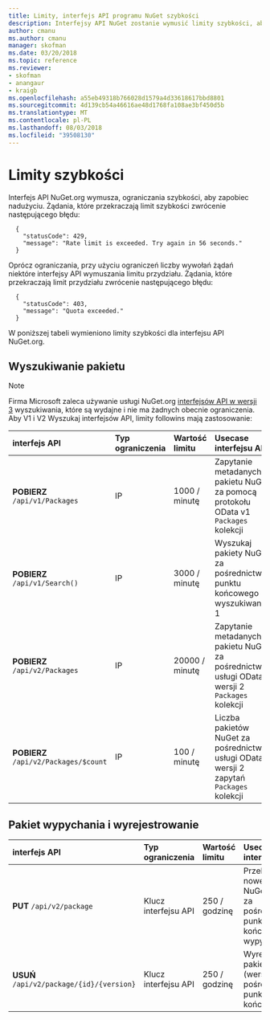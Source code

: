```yaml
---
title: Limity, interfejs API programu NuGet szybkości
description: Interfejsy API NuGet zostanie wymusić limity szybkości, aby zapobiec nadużyciu.
author: cmanu
ms.author: cmanu
manager: skofman
ms.date: 03/20/2018
ms.topic: reference
ms.reviewer:
- skofman
- anangaur
- kraigb
ms.openlocfilehash: a55eb49318b766028d1579a4d33618617bbd8801
ms.sourcegitcommit: 4d139cb54a46616ae48d1768fa108ae3bf450d5b
ms.translationtype: MT
ms.contentlocale: pl-PL
ms.lasthandoff: 08/03/2018
ms.locfileid: "39508130"
---
```

# <a name="rate-limits"></a>Limity szybkości

Interfejs API NuGet.org wymusza, ograniczania szybkości, aby zapobiec nadużyciu. Żądania, które przekraczają limit szybkości zwrócenie następującego błędu: 

  ~~~
    {
      "statusCode": 429,
      "message": "Rate limit is exceeded. Try again in 56 seconds."
    }
  ~~~

Oprócz ograniczania, przy użyciu ograniczeń liczby wywołań żądań niektóre interfejsy API wymuszania limitu przydziału. Żądania, które przekraczają limit przydziału zwrócenie następującego błędu:

  ~~~
    {
      "statusCode": 403,
      "message": "Quota exceeded."
    }
  ~~~

W poniższej tabeli wymieniono limity szybkości dla interfejsu API NuGet.org.

## <a name="package-search"></a>Wyszukiwanie pakietu

> [!Note]
> Firma Microsoft zaleca używanie usługi NuGet.org [interfejsów API w wersji 3](https://docs.microsoft.com/nuget/api/search-query-service-resource) wyszukiwania, które są wydajne i nie ma żadnych obecnie ograniczenia. Aby V1 i V2 Wyszukaj interfejsów API, limity followins mają zastosowanie:


| interfejs API | Typ ograniczenia | Wartość limitu | Usecase interfejsu API |
|:---|:---|:---|:---|
**POBIERZ** `/api/v1/Packages` | IP | 1000 / minutę | Zapytanie metadanych pakietu NuGet za pomocą protokołu OData v1 `Packages` kolekcji |
**POBIERZ** `/api/v1/Search()` | IP | 3000 / minutę | Wyszukaj pakiety NuGet, za pośrednictwem punktu końcowego wyszukiwania 1 | 
**POBIERZ** `/api/v2/Packages` | IP | 20000 / minutę | Zapytanie metadanych pakietu NuGet za pośrednictwem usługi OData w wersji 2 `Packages` kolekcji | 
**POBIERZ** `/api/v2/Packages/$count` | IP | 100 / minutę | Liczba pakietów NuGet za pośrednictwem usługi OData w wersji 2 zapytań `Packages` kolekcji | 

## <a name="package-push-and-unlist"></a>Pakiet wypychania i wyrejestrowanie

| interfejs API | Typ ograniczenia | Wartość limitu | Usecase interfejsu API | 
|:---|:---|:---|:--- |
**PUT** `/api/v2/package` | Klucz interfejsu API | 250 / godzinę | Przekazywanie nowego pakietu NuGet (wersja) za pośrednictwem punktu końcowego wypychania v2 
**USUŃ** `/api/v2/package/{id}/{version}` | Klucz interfejsu API | 250 / godzinę | Wyrejestrowanie pakietu NuGet (wersja) za pośrednictwem punktu końcowego v2 

